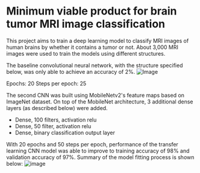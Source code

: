 # Minimum viable product for brain tumor MRI image classification

This project aims to train a deep learning model to classify MRI images of human brains by whether it contains a tumor or not. About 3,000 MRI images were used to train the models using different structures. 

The baseline convolutional neural network, with the structure specified below, was only able to achieve an accuracy of 2%. 
![Image](https://raw.githubusercontent.com/nkim500/Metis_Projects/main/06%20Deep%20Learning/support/baseline%20CNN%20summary.png)

Epochs:           20
Steps per epoch:  25

The second CNN was built using MobileNetv2's feature maps based on ImageNet dataset. On top of the MobileNet architecture, 3 additional dense layers (as described below) were added. 
- Dense, 100 filters, activation relu
- Dense, 50 filter, activation relu
- Dense, binary classification output layer

With 20 epochs and 50 steps per epoch, performance of the transfer learning CNN model was able to improve to training accuracy of 98% and validation accuracy of 97%. Summary of the model fitting process is shown below: 
![image](https://raw.githubusercontent.com/nkim500/Metis_Projects/main/06%20Deep%20Learning/support/MobileNet%20CNN%20model%20fit.png)

